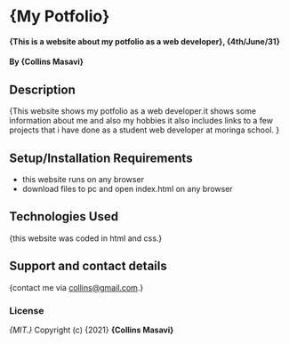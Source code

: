 # {My Potfolio}
#### {This is a website about my potfolio as a web developer}, {4th/June/31}
#### By **{Collins Masavi}**
## Description
{This website shows my potfolio as a web developer.it shows some information about me and also my hobbies it also includes links to a few projects that i have done as a student web developer at moringa school. }
## Setup/Installation Requirements
* this website runs on any browser
* download files to pc and open index.html on any browser
## Technologies Used
{this website was coded in html and css.}
## Support and contact details
{contact me via collins@gmail.com.}
### License
*{MIT.}*
Copyright (c) {2021} **{Collins Masavi}**
  
